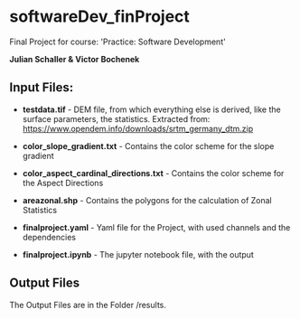 # softwareDev_finProject
 Final Project for course: 'Practice: Software Development'
 
 **Julian Schaller & Victor Bochenek**


## Input Files:
- **testdata.tif** - DEM file, from which everything else is derived, like the surface parameters, the statistics.
Extracted from: https://www.opendem.info/downloads/srtm_germany_dtm.zip

- **color_slope_gradient.txt** -  Contains the color scheme for the slope gradient

- **color_aspect_cardinal_directions.txt** - Contains the color scheme for the  Aspect Directions

- **areazonal.shp** - Contains the polygons for the calculation of Zonal Statistics

- **finalproject.yaml** - Yaml file for the Project, with used channels and the dependencies

- **finalproject.ipynb** - The jupyter notebook file, with the output

## Output Files
The Output Files are in the Folder /results. 
